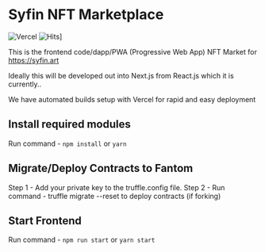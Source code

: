 # Syfin NFT Marketplace

![Vercel](https://vercelbadge.vercel.app/api/sy-finance/nftmarket-frontend) ![Hits](https://hits.seeyoufarm.com/api/count/incr/badge.svg?url=https%3A%2F%2Fgithub.com%2Fsy-finance%2Fnftmarket-frontend&count_bg=%233DA4C8&title_bg=%23555555&icon=&icon_color=%23E7E7E7&title=hits&edge_flat=false)]

This is the frontend code/dapp/PWA (Progressive Web App) NFT Market for https://syfin.art

Ideally this will be developed out into Next.js from React.js which it is currently..

We have automated builds setup with Vercel for rapid and easy deployment

## Install required modules

Run command - `npm install` or `yarn`

## Migrate/Deploy Contracts to Fantom

Step 1 - Add your private key to the truffle.config file.
Step 2 - Run command - truffle migrate --reset to deploy contracts (if forking)

## Start Frontend

Run command - `npm run start` or `yarn start`
